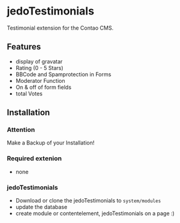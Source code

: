 jedoTestimonials
=============

Testimonial extension for the Contao CMS.

Features
--------
* display of gravatar
* Rating (0 - 5 Stars)
* BBCode and Spamprotection in Forms
* Moderator Function
* On & off of form fields
* total Votes

Installation
------------

### Attention
Make a Backup of your Installation! 

### Required extenion
* none

### jedoTestimonials
* Download or clone the jedoTestimonials to `system/modules`
* update the database
* create module or contentelement, jedoTestimonials on a page :)